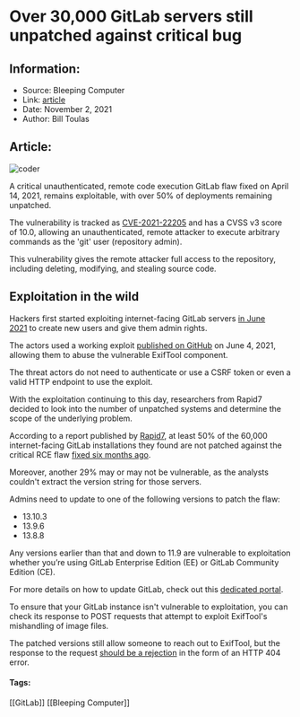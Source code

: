 # Over 30,000 GitLab servers still unpatched against critical bug 
### 

## Information:
+ Source: Bleeping Computer
+ Link: [article](https://www.bleepingcomputer.com/news/security/over-30-000-gitlab-servers-still-unpatched-against-critical-bug/)
+ Date: November 2, 2021
+ Author: Bill Toulas


## Article:
![coder](https://www.bleepstatic.com/content/hl-images/2021/11/02/coder.jpg?rand=1710330047)


A critical unauthenticated, remote code execution GitLab flaw fixed on April 14, 2021, remains exploitable, with over 50% of deployments remaining unpatched.


The vulnerability is tracked as [CVE-2021-22205](https://cve.mitre.org/cgi-bin/cvename.cgi?name=CVE-2021-22205) and has a CVSS v3 score of 10.0, allowing an unauthenticated, remote attacker to execute arbitrary commands as the 'git' user (repository admin).


This vulnerability gives the remote attacker full access to the repository, including deleting, modifying, and stealing source code.


Exploitation in the wild
------------------------


Hackers first started exploiting internet-facing GitLab servers [in June 2021](https://security.humanativaspa.it/gitlab-ce-cve-2021-22205-in-the-wild/) to create new users and give them admin rights.


The actors used a working exploit [published on GitHub](https://github.com/CsEnox/Gitlab-Exiftool-RCE/blob/main/exploit.py) on June 4, 2021, allowing them to abuse the vulnerable ExifTool component.


The threat actors do not need to authenticate or use a CSRF token or even a valid HTTP endpoint to use the exploit.


With the exploitation continuing to this day, researchers from Rapid7 decided to look into the number of unpatched systems and determine the scope of the underlying problem.


According to a report published by [Rapid7](https://www.rapid7.com/blog/post/2021/11/01/gitlab-unauthenticated-remote-code-execution-cve-2021-22205-exploited-in-the-wild/), at least 50% of the 60,000 internet-facing GitLab installations they found are not patched against the critical RCE flaw [fixed six months ago](http://about.gitlab.com/releases/2021/04/14/security-release-gitlab-13-10-3-released/).


Moreover, another 29% may or may not be vulnerable, as the analysts couldn't extract the version string for those servers.


Admins need to update to one of the following versions to patch the flaw:


* 13.10.3
* 13.9.6
* 13.8.8


Any versions earlier than that and down to 11.9 are vulnerable to exploitation whether you’re using GitLab Enterprise Edition (EE) or GitLab Community Edition (CE).


For more details on how to update GitLab, check out this [dedicated portal](https://about.gitlab.com/update/).


To ensure that your GitLab instance isn't vulnerable to exploitation, you can check its response to POST requests that attempt to exploit ExifTool's mishandling of image files.


The patched versions still allow someone to reach out to ExifTool, but the response to the request [should be a rejection](https://attackerkb.com/topics/D41jRUXCiJ/cve-2021-22205/rapid7-analysis) in the form of an HTTP 404 error.




#### Tags:
[[GitLab]] [[Bleeping Computer]]
